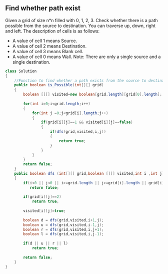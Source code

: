 ## Find whether path exist
Given a grid of size n*n filled with 0, 1, 2, 3. Check whether there is a path possible from the source to destination. You can traverse up, down, right and left.
The description of cells is as follows:

- A value of cell 1 means Source.
- A value of cell 2 means Destination.
- A value of cell 3 means Blank cell.
- A value of cell 0 means Wall.
Note: There are only a single source and a single destination.



```java
class Solution
{
    //Function to find whether a path exists from the source to destination.
    public boolean is_Possible(int[][] grid)
    {
        boolean [][] visited=new boolean[grid.length][grid[0].length];
        
        for(int i=0;i<grid.length;i++)
        {
            for(int j =0;j<grid[i].length;j++)
            {
                if(grid[i][j]==1 && visited[i][j]==false)
                {
                    if(dfs(grid,visited,i,j))
                    {
                        return true;
                    }
                }
            }
        }
        return false;
    }
    public boolean dfs (int[][] grid,boolean [][] visited,int i ,int j)
    {
        if(i<0 || j<0 || i>=grid.length || j>=grid[i].length || grid[i][j]==0 || visited[i][j]==true)
           return false; 
        
        if(grid[i][j]==2)
            return true;
        
        visited[i][j]=true;
        
        boolean d = dfs(grid,visited,i+1,j);
        boolean u = dfs(grid,visited,i-1,j);
        boolean r = dfs(grid,visited,i,j+1);
        boolean l = dfs(grid,visited,i,j-1);
        
        if(d || u || r || l)
            return true;
        
        return false;
    }
}
```


